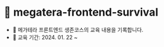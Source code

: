 # 📒 megatera-frontend-survival

* 📝 메가테라 프론트엔드 생존코스의 교육 내용을 기록합니다.
* 📅  교육 기간: 2024. 01. 22 \~&#x20;

